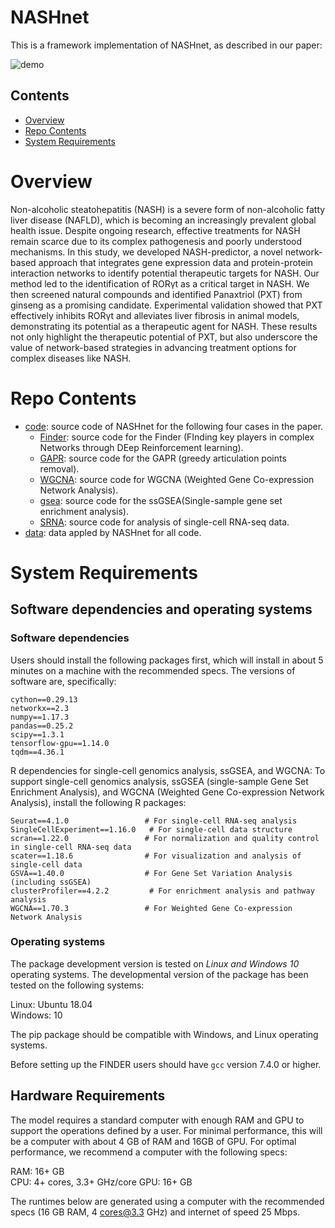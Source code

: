 # NASHnet

This is a framework implementation of NASHnet, as described in our paper:

![demo](https://github.com/sirpan/NASHnet/blob/main/Fig%20.1new.png)

## Contents

- [Overview](#overview)
- [Repo Contents](#repo-contents)
- [System Requirements](#system-requirements)


# Overview

Non-alcoholic steatohepatitis (NASH) is a severe form of non-alcoholic fatty liver disease (NAFLD), which is becoming an increasingly prevalent global health issue. Despite ongoing research, effective treatments for NASH remain scarce due to its complex pathogenesis and poorly understood mechanisms. In this study, we developed NASH-predictor, a novel network-based approach that integrates gene expression data and protein-protein interaction networks to identify potential therapeutic targets for NASH. Our method led to the identification of RORγt as a critical target in NASH. We then screened natural compounds and identified Panaxtriol (PXT) from ginseng as a promising candidate. Experimental validation showed that PXT effectively inhibits RORγt and alleviates liver fibrosis in animal models, demonstrating its potential as a therapeutic agent for NASH. These results not only highlight the therapeutic potential of PXT, but also underscore the value of network-based strategies in advancing treatment options for complex diseases like NASH.

# Repo Contents

- [code](./code): source code of NASHnet for the following four cases in the paper.
     - [Finder](./code/Finder): source code for the Finder (FInding key players in complex Networks through DEep Reinforcement learning).
     - [GAPR](./code/GAPR): source code for the GAPR (greedy articulation points removal).
     - [WGCNA](./code/WGCNA): source code for WGCNA (Weighted Gene Co-expression Network Analysis).
     - [gsea](./code/gsea): source code for the ssGSEA(Single-sample gene set enrichment analysis).
     - [SRNA](./code/SRNA): source code for analysis of single-cell RNA-seq data.
- [data](./data): data appled by NASHnet for all code.


# System Requirements

## Software dependencies and operating systems

### Software dependencies

Users should install the following packages first, which will install in about 5 minutes on a machine with the recommended specs. The versions of software are, specifically:
```
cython==0.29.13 
networkx==2.3 
numpy==1.17.3 
pandas==0.25.2 
scipy==1.3.1 
tensorflow-gpu==1.14.0 
tqdm==4.36.1
```
R dependencies for single-cell genomics analysis, ssGSEA, and WGCNA:
To support single-cell genomics analysis, ssGSEA (single-sample Gene Set Enrichment Analysis), and WGCNA (Weighted Gene Co-expression Network Analysis), install the following R packages:
```
Seurat==4.1.0                 # For single-cell RNA-seq analysis
SingleCellExperiment==1.16.0   # For single-cell data structure
scran==1.22.0                 # For normalization and quality control in single-cell RNA-seq data
scater==1.18.6                # For visualization and analysis of single-cell data
GSVA==1.40.0                  # For Gene Set Variation Analysis (including ssGSEA)
clusterProfiler==4.2.2         # For enrichment analysis and pathway analysis
WGCNA==1.70.3                 # For Weighted Gene Co-expression Network Analysis

```
### Operating systems
The package development version is tested on *Linux and Windows 10* operating systems. The developmental version of the package has been tested on the following systems:

Linux: Ubuntu 18.04  
Windows: 10

The pip package should be compatible with Windows, and Linux operating systems.

Before setting up the FINDER users should have `gcc` version 7.4.0 or higher.

## Hardware Requirements
The model requires a standard computer with enough RAM and GPU to support the operations defined by a user. For minimal performance, this will be a computer with about 4 GB of RAM and 16GB of GPU. For optimal performance, we recommend a computer with the following specs:

RAM: 16+ GB  
CPU: 4+ cores, 3.3+ GHz/core
GPU: 16+ GB

The runtimes below are generated using a computer with the recommended specs (16 GB RAM, 4 cores@3.3 GHz) and internet of speed 25 Mbps.







